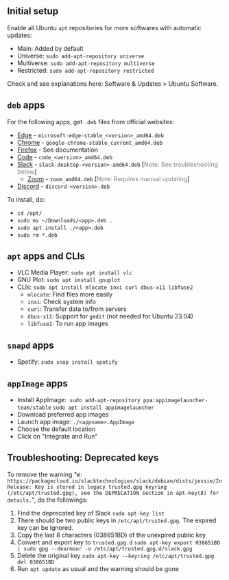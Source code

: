 ## Initial setup 
Enable all Ubuntu `apt` repositories for more softwares with automatic updates:
 - Main: Added by default
 - Universe: `sudo add-apt-repository universe` 
 - Multiverse: `sudo add-apt-repository multiverse` 
 - Restricted: `sudo add-apt-repository restricted` 

Check and see explanations here: <span class="purple">Software & Updates</span> > <span class="purple">Ubuntu Software</span>.


## `deb` apps
For the following apps, get `.deb` files from official websites:
 - [Edge](https://www.microsoft.com/en-us/edge/download?form=MA13FJ) - `microsoft-edge-stable_<version>_amd64.deb` 
 - [Chrome](https://www.google.com/chrome/) - `google-chrome-stable_current_amd64.deb` 
 - [Firefox](./firefox.md) - See documentation
 - [Code](https://code.visualstudio.com/Download) - `code_<version>_amd64.deb` 
 - [Slack](https://slack.com/downloads/linux) - `slack-desktop-<version>-amd64.deb` [<font color="gray">Note: See troubleshooting below</font>] 
	 - [Zoom](https://zoom.us/support/download) - `zoom_amd64.deb` [<font color="gray">Note: Requires manual updating</font>]
 - [Discord](https://discord.com/download) - `discord-<version>.deb` 

To install, do: 
 - `cd /opt/`
 - `sudo mv ~/Downloads/<app>.deb .`
 - `sudo apt install ./<app>.deb` 
 - `sudo rm *.deb`


## `apt` apps and CLIs
 - VLC Media Player: `sudo apt install vlc` 
 - GNU Plot: `sudo apt install gnuplot` 
 - CLIs: `sudo apt install mlocate inxi curl dbus-x11 libfuse2` 
    - `mlocate`: Find files more easily
    - `inxi`: Check system info
    - `curl`: Transfer data to/from servers
    - `dbus-x11`: Support for `gedit` (not needed for Ubuntu 23.04)
    - `libfuse2`: To run app images


## `snapd` apps
 - Spotify: `sudo snap install spotify` 


## `appImage` apps
 - Install AppImage: 
   `sudo add-apt-repository ppa:appimagelauncher-team/stable`
   `sudo apt install appimagelauncher` 
 - Download preferred app images
 - Launch app image: `./<appname>.AppImage` 
 - Choose the default location 
 - Click on "Integrate and Run"


## Troubleshooting: Deprecated keys
To remove the warning "`W: https://packagecloud.io/slacktechnologies/slack/debian/dists/jessie/InRelease: Key is stored in legacy trusted.gpg keyring (/etc/apt/trusted.gpg), see the DEPRECATION section in apt-key(8) for details.`", 
do the followings: 
 1. Find the deprecated key of Slack 
    `sudo apt-key list` 
 2. There should be two public keys in `/etc/apt/trusted.gpg`. The expired key can be ignored.
 3. Copy the last 8 characters (038651BD) of the unexpired public key
 4. Convert and export key to `trusted.gpg.d` 
    `sudo apt-key export 038651BD | sudo gpg --dearmour -o /etc/apt/trusted.gpg.d/slack.gpg`
 4. Delete the original key 
    `sudo apt-key --keyring /etc/apt/trusted.gpg del 038651BD` 
 5. Run `apt update` as usual and the warning should be gone 

